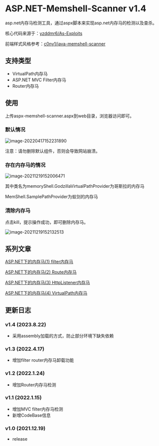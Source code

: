 # ASP.NET-Memshell-Scanner v1.4
 asp.net内存马检测工具，通过aspx脚本来实现asp.net内存马的检测以及查杀。

核心代码来源于：[yzddmr6/As-Exploits](https://github.com/yzddmr6/As-Exploits)

前端样式风格参考：[c0ny1/java-memshell-scanner](https://github.com/c0ny1/java-memshell-scanner)

## 支持类型

* VirtualPath内存马
* ASP.NET MVC Filter内存马
* Router内存马

## 使用

上传aspx-memshell-scanner.aspx到web目录，浏览器访问即可。

### 默认情况

![image-20220417152231890](README.assets/image-20220417152231890.png)

注意：请勿删除默认组件，否则会导致网站崩溃。

### 存在内存马的情况

![image-20211219152006471](README.assets/image-20211219152006471.png)

其中类名为memoryShell.GodzillaVirtualPathProvider为哥斯拉的内存马

MemShell.SamplePathProvider为蚁剑的内存马

### 清除内存马

点击kill，提示操作成功，即可删除内存马。

![image-20211219152132513](README.assets/image-20211219152132513.png)

## 系列文章

[ASP.NET下的内存马(1) filter内存马](https://yzddmr6.com/posts/asp-net-memory-filter/)

[ASP.NET下的内存马(2) Route内存马](https://yzddmr6.com/posts/asp-net-memory-shell-router/)

[ASP.NET下的内存马(3) HttpListener内存马](https://yzddmr6.com/posts/asp-net-memory-shell-httplistener/)

[ASP.NET下的内存马(4) VirtualPath内存马](https://yzddmr6.com/posts/asp-net-memory-shell-virtualpath/)

## 更新日志

### v1.4 (2023.8.22)

* 采用assembly加载的方式，防止部分环境下缺失依赖

### v1.3 (2022.4.17)

* 增加filter router内存马卸载功能

### v1.2 (2022.1.24)

* 增加Router内存马检测

### v1.1 (2022.1.15)

* 增加MVC filter内存马检测
* 新增CodeBase信息

### v1.0 (2021.12.19)

* release
